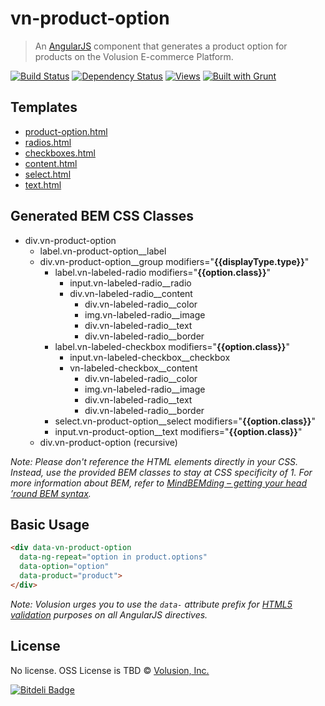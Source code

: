 vn-product-option
=================

> An [AngularJS][] component that generates a product option for products on the Volusion E-commerce Platform.

[![Build Status][]](https://travis-ci.org/volusion-angular/vn-product-option)
[![Dependency Status][]](https://gemnasium.com/volusion-angular/vn-product-option)
[![Views][]](https://sourcegraph.com/github.com/volusion-angular/vn-product-option)
[![Built with Grunt](https://cdn.gruntjs.com/builtwith.png)](http://gruntjs.com/)


## Templates

- [product-option.html](https://github.com/volusion-angular/vn-product-option/blob/master/src/product-option.html)
- [radios.html](https://github.com/volusion-angular/vn-product-option/blob/master/src/radios.html)
- [checkboxes.html](https://github.com/volusion-angular/vn-product-option/blob/master/src/checkboxes.html)
- [content.html](https://github.com/volusion-angular/vn-product-option/blob/master/src/content.html)
- [select.html](https://github.com/volusion-angular/vn-product-option/blob/master/src/select.html)
- [text.html](https://github.com/volusion-angular/vn-product-option/blob/master/src/text.html)


## Generated BEM CSS Classes

- div.vn-product-option
  - label.vn-product-option__label
  - div.vn-product-option\__group modifiers="__{{displayType.type}}__"
    - label.vn-labeled-radio modifiers="__{{option.class}}__"
      - input.vn-labeled-radio\__radio
      - div.vn-labeled-radio\__content
        - div.vn-labeled-radio\__color
        - img.vn-labeled-radio\__image
        - div.vn-labeled-radio\__text
        - div.vn-labeled-radio\__border
    - label.vn-labeled-checkbox modifiers="__{{option.class}}__"
      - input.vn-labeled-checkbox\__checkbox
      - vn-labeled-checkbox\__content
        - div.vn-labeled-radio\__color
        - img.vn-labeled-radio\__image
        - div.vn-labeled-radio\__text
        - div.vn-labeled-radio\__border
    - select.vn-product-option\__select modifiers="__{{option.class}}__"
    - input.vn-product-option\__text modifiers="__{{option.class}}__"
  - div.vn-product-option (recursive)

_Note: Please don't reference the HTML elements directly in your CSS. Instead, use the provided BEM classes to stay at CSS specificity of 1. For more information about BEM, refer to [MindBEMding &ndash; getting your head &rsquo;round BEM syntax](http://csswizardry.com/2013/01/mindbemding-getting-your-head-round-bem-syntax/)._


## Basic Usage

```html
<div data-vn-product-option
  data-ng-repeat="option in product.options"
  data-option="option"
  data-product="product">
</div>
```

_Note: Volusion urges you to use the `data-` attribute prefix for [HTML5 validation](http://html5.validator.nu/) purposes on all AngularJS directives._


## License

No license. OSS License is TBD &copy; [Volusion, Inc.](http://www.volusion.com/)

[![Bitdeli Badge](https://d2weczhvl823v0.cloudfront.net/volusion-angular/vn-product-option/trend.png)](https://bitdeli.com/free "Bitdeli Badge")


[Build Status]: https://travis-ci.org/volusion-angular/vn-product-option.png?branch=master
[Dependency Status]: https://gemnasium.com/volusion-angular/vn-product-option.png
[Views]: https://sourcegraph.com/api/repos/github.com/volusion-angular/vn-product-option/counters/views-24h.png
[AngularJS]: http://angularjs.org/
